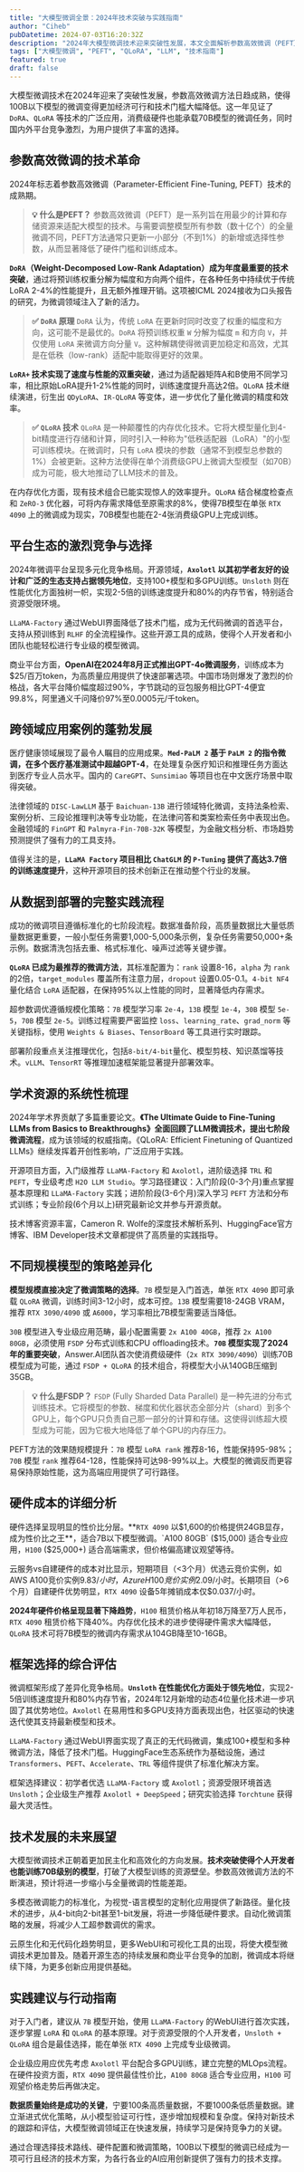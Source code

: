 ```yaml
---
title: "大模型微调全景：2024年技术突破与实践指南"
author: "Ciheb"
pubDatetime: 2024-07-03T16:20:32Z
description: "2024年大模型微调技术迎来突破性发展，本文全面解析参数高效微调（PEFT）的技术革命、主流平台生态、跨领域应用，并提供从数据准备到部署的完整实践指南。"
tags: ["大模型微调", "PEFT", "QLoRA", "LLM", "技术指南"]
featured: true
draft: false
---
```


大模型微调技术在2024年迎来了突破性发展，参数高效微调方法日趋成熟，使得100B以下模型的微调变得更加经济可行和技术门槛大幅降低。这一年见证了 `DoRA`、`QLoRA` 等技术的广泛应用，消费级硬件也能承载70B模型的微调任务，同时国内外平台竞争激烈，为用户提供了丰富的选择。

## 参数高效微调的技术革命

2024年标志着参数高效微调（Parameter-Efficient Fine-Tuning, PEFT）技术的成熟期。

> **💡 什么是PEFT？**
> 参数高效微调（PEFT）是一系列旨在用最少的计算和存储资源来适配大模型的技术。与需要调整模型所有参数（数十亿个）的全量微调不同，PEFT方法通常只更新一小部分（不到1%）的新增或选择性参数，从而显著降低了硬件门槛和训练成本。

**`DoRA`（Weight-Decomposed Low-Rank Adaptation）成为年度最重要的技术突破**，通过将预训练权重分解为幅度和方向两个组件，在各种任务中持续优于传统LoRA 2-4%的性能提升，且无额外推理开销。这项被ICML 2024接收为口头报告的研究，为微调领域注入了新的活力。

> **✅ `DoRA` 原理**
> `DoRA` 认为，传统 `LoRA` 在更新时同时改变了权重的幅度和方向，这可能不是最优的。`DoRA` 将预训练权重 `W` 分解为幅度 `m` 和方向 `V`，并仅使用 `LoRA` 来微调方向分量 `V`。这种解耦使得微调更加稳定和高效，尤其是在低秩（low-rank）适配中能取得更好的效果。

**`LoRA+` 技术实现了速度与性能的双重突破**，通过为适配器矩阵A和B使用不同学习率，相比原始LoRA提升1-2%性能的同时，训练速度提升高达2倍。`QLoRA` 技术继续演进，衍生出 `QDyLoRA`、`IR-QLoRA` 等变体，进一步优化了量化微调的精度和效率。

> **✅ `QLoRA` 技术**
> `QLoRA` 是一种颠覆性的内存优化技术。它将大模型量化到4-bit精度进行存储和计算，同时引入一种称为"低秩适配器（LoRA）"的小型可训练模块。在微调时，只有 `LoRA` 模块的参数（通常不到模型总参数的1%）会被更新。这种方法使得在单个消费级GPU上微调大型模型（如70B）成为可能，极大地推动了LLM技术的普及。

在内存优化方面，现有技术组合已能实现惊人的效率提升。`QLoRA` 结合梯度检查点和 `ZeRO-3` 优化器，可将内存需求降低至原需求的8%，使得7B模型在单张 `RTX 4090` 上的微调成为现实，70B模型也能在2-4张消费级GPU上完成训练。

## 平台生态的激烈竞争与选择

2024年微调平台呈现多元化竞争格局。开源领域，**`Axolotl` 以其初学者友好的设计和广泛的生态支持占据领先地位**，支持100+模型和多GPU训练。`Unsloth` 则在性能优化方面独树一帜，实现2-5倍的训练速度提升和80%的内存节省，特别适合资源受限环境。

`LLaMA-Factory` 通过WebUI界面降低了技术门槛，成为无代码微调的首选平台，支持从预训练到 `RLHF` 的全流程操作。这些开源工具的成熟，使得个人开发者和小团队也能轻松进行专业级的模型微调。

商业平台方面，**OpenAI在2024年8月正式推出GPT-4o微调服务**，训练成本为$25/百万token，为高质量应用提供了快速部署选项。中国市场则爆发了激烈的价格战，各大平台降价幅度超过90%，字节跳动的豆包服务相比GPT-4便宜99.8%，阿里通义千问降价97%至0.0005元/千token。

## 跨领域应用案例的蓬勃发展

医疗健康领域展现了最令人瞩目的应用成果。**`Med-PaLM 2` 基于 `PaLM 2` 的指令微调，在多个医疗基准测试中超越GPT-4**，在处理复杂医疗知识和推理任务方面达到医疗专业人员水平。国内的 `CareGPT`、`Sunsimiao` 等项目也在中文医疗场景中取得突破。

法律领域的 `DISC-LawLLM` 基于 `Baichuan-13B` 进行领域特化微调，支持法条检索、案例分析、三段论推理判决等专业功能，在法律问答和类案检索任务中表现出色。金融领域的 `FinGPT` 和 `Palmyra-Fin-70B-32K` 等模型，为金融文档分析、市场趋势预测提供了强有力的工具支持。

值得关注的是，**`LLaMA Factory` 项目相比 `ChatGLM` 的 `P-Tuning` 提供了高达3.7倍的训练速度提升**，这种开源项目的技术创新正在推动整个行业的发展。

## 从数据到部署的完整实践流程

成功的微调项目遵循标准化的七阶段流程。数据准备阶段，高质量数据比大量低质量数据更重要，一般小型任务需要1,000-5,000条示例，复杂任务需要50,000+条示例。数据清洗包括去重、格式标准化、噪声过滤等关键步骤。

**`QLoRA` 已成为最推荐的微调方法**，其标准配置为：`rank` 设置8-16，`alpha` 为 `rank` 的2倍，`target_modules` 覆盖所有注意力层，`dropout` 设置0.05-0.1。`4-bit NF4` 量化结合 `LoRA` 适配器，在保持95%以上性能的同时，显著降低内存需求。

超参数调优遵循规模化策略：`7B` 模型学习率 `2e-4`，`13B` 模型 `1e-4`，`30B` 模型 `5e-5`，`70B` 模型 `2e-5`。训练过程需要严密监控 `loss`、`learning_rate`、`grad_norm` 等关键指标，使用 `Weights & Biases`、`TensorBoard` 等工具进行实时跟踪。

部署阶段重点关注推理优化，包括`8-bit/4-bit`量化、模型剪枝、知识蒸馏等技术。`vLLM`、`TensorRT` 等推理加速框架能显著提升部署效率。

## 学术资源的系统性梳理

2024年学术界贡献了多篇重要论文。**《The Ultimate Guide to Fine-Tuning LLMs from Basics to Breakthroughs》全面回顾了LLM微调技术，提出七阶段微调流程**，成为该领域的权威指南。《QLoRA: Efficient Finetuning of Quantized LLMs》继续发挥着开创性影响，广泛应用于实践。

开源项目方面，入门级推荐 `LLaMA-Factory` 和 `Axolotl`，进阶级选择 `TRL` 和 `PEFT`，专业级考虑 `H2O LLM Studio`。学习路径建议：入门阶段(0-3个月)重点掌握基本原理和 `LLaMA-Factory` 实践；进阶阶段(3-6个月)深入学习 `PEFT` 方法和分布式训练；专业阶段(6个月以上)研究最新论文并参与开源贡献。

技术博客资源丰富，Cameron R. Wolfe的深度技术解析系列、HuggingFace官方博客、IBM Developer技术文章都提供了高质量的实践指导。

## 不同规模模型的策略差异化

**模型规模直接决定了微调策略的选择**。`7B` 模型是入门首选，单张 `RTX 4090` 即可承载 `QLoRA` 微调，训练时间3-12小时，成本可控。`13B` 模型需要18-24GB VRAM，推荐 `RTX 3090/4090` 或 `A6000`，学习率相比7B模型需要适当降低。

`30B` 模型进入专业级应用范畴，最小配置需要 `2x A100 40GB`，推荐 `2x A100 80GB`，必须使用 `FSDP` 分布式训练和CPU offloading技术。**`70B` 模型实现了2024年的重要突破**，Answer.AI团队首次使消费级硬件（`2x RTX 3090/4090`）训练70B模型成为可能，通过 `FSDP + QLoRA` 的技术组合，将模型大小从140GB压缩到35GB。

> **💡 什么是FSDP？**
> `FSDP` (Fully Sharded Data Parallel) 是一种先进的分布式训练技术。它将模型的参数、梯度和优化器状态全部分片（shard）到多个GPU上，每个GPU只负责自己那一部分的计算和存储。这使得训练超大模型成为可能，因为它极大地降低了单个GPU的内存压力。

PEFT方法的效果随规模提升：`7B` 模型 `LoRA rank` 推荐8-16，性能保持95-98%；`70B` 模型 `rank` 推荐64-128，性能保持可达98-99%以上。大模型的微调反而更容易保持原始性能，这为高端应用提供了可行路径。

## 硬件成本的详细分析

硬件选择呈现明显的性价比分层。**`RTX 4090` 以$1,600的价格提供24GB显存，成为性价比之王**，适合7B以下模型微调。`A100 80GB` ($15,000) 适合专业应用，`H100` ($25,000+) 适合高端需求，但价格偏高建议观望等待。

云服务vs自建硬件的成本对比显示，短期项目（<3个月）优选云竞价实例，如AWS A100竞价实例$9.83/小时，Azure H100竞价实例$2.09/小时。长期项目（>6个月）自建硬件优势明显，`RTX 4090` 设备5年摊销成本仅$0.037/小时。

**2024年硬件价格呈现显著下降趋势**，`H100` 租赁价格从年初18万降至7万人民币，`RTX 4090` 租赁价格下降40%。内存优化技术的进步使得硬件需求大幅降低，`QLoRA` 技术可将7B模型的微调内存需求从104GB降至10-16GB。

## 框架选择的综合评估

微调框架形成了差异化竞争格局。**`Unsloth` 在性能优化方面处于领先地位**，实现2-5倍训练速度提升和80%内存节省，2024年12月新增的动态4位量化技术进一步巩固了其优势地位。`Axolotl` 在易用性和多GPU支持方面表现出色，社区驱动的快速迭代使其支持最新模型和技术。

`LLaMA-Factory` 通过WebUI界面实现了真正的无代码微调，集成100+模型和多种微调方法，降低了技术门槛。HuggingFace生态系统作为基础设施，通过 `Transformers`、`PEFT`、`Accelerate`、`TRL` 等组件提供了标准化解决方案。

框架选择建议：初学者优选 `LLaMA-Factory` 或 `Axolotl`；资源受限环境首选 `Unsloth`；企业级生产推荐 `Axolotl + DeepSpeed`；研究实验选择 `Torchtune` 获得最大灵活性。

## 技术发展的未来展望

大模型微调技术正朝着更加民主化和高效化的方向发展。**技术突破使得个人开发者也能训练70B级别的模型**，打破了大模型训练的资源壁垒。参数高效微调方法的不断演进，预计将进一步缩小与全量微调的性能差距。

多模态微调能力的标准化，为视觉-语言模型的定制化应用提供了新路径。量化技术的进步，从4-bit向2-bit甚至1-bit发展，将进一步降低硬件要求。自动化微调策略的发展，将减少人工超参数调优的需求。

云原生化和无代码化趋势明显，更多WebUI和可视化工具的出现，将使大模型微调技术更加普及。随着开源生态的持续发展和商业平台竞争的加剧，微调成本将继续下降，为更多创新应用提供基础。

## 实践建议与行动指南

对于入门者，建议从 `7B` 模型开始，使用 `LLaMA-Factory` 的WebUI进行首次实践，逐步掌握 `LoRA` 和 `QLoRA` 的基本原理。对于资源受限的个人开发者，`Unsloth + QLoRA` 组合是最佳选择，能在单张 `RTX 4090` 上完成专业级微调。

企业级应用应优先考虑 `Axolotl` 平台配合多GPU训练，建立完整的MLOps流程。在硬件投资方面，`RTX 4090` 提供最佳性价比，`A100 80GB` 适合专业应用，`H100` 可观望价格走势后再做决定。

**数据质量始终是成功的关键**，宁要100条高质量数据，不要1000条低质量数据。建立渐进式优化策略，从小模型验证可行性，逐步增加规模和复杂度。保持对新技术的跟踪和评估，大模型微调领域正在快速发展，持续学习是保持竞争力的关键。

通过合理选择技术路线、硬件配置和微调策略，100B以下模型的微调已经成为一项可行且经济的技术方案，为各行各业的AI应用创新提供了强有力的技术支撑。
